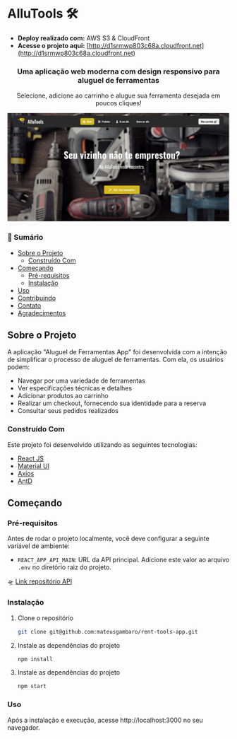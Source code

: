 # AlluTools 🛠
- **Deploy realizado com:** AWS S3 & CloudFront
- **Acesse o projeto aqui:** [http://d1srmwp803c68a.cloudfront.net](http://d1srmwp803c68a.cloudfront.net)

<div align="center">
  <h3>Uma aplicação web moderna com design responsivo para aluguel de ferramentas</h3>
  <p>Selecione, adicione ao carrinho e alugue sua ferramenta desejada em poucos cliques!</p>
  <img src="./readme-images/home.jpeg" alt="Logo">
</div>

### 📑 Sumário
- [Sobre o Projeto](#sobre-o-projeto)
  - [Construído Com](#construído-com)
- [Começando](#começando)
  - [Pré-requisitos](#pré-requisitos)
  - [Instalação](#instalação)
- [Uso](#uso)
- [Contribuindo](#contribuindo)
- [Contato](#contato)
- [Agradecimentos](#agradecimentos)

## Sobre o Projeto

A aplicação "Aluguel de Ferramentas App" foi desenvolvida com a intenção de simplificar o processo de aluguel de ferramentas. Com ela, os usuários podem:
- Navegar por uma variedade de ferramentas
- Ver especificações técnicas e detalhes
- Adicionar produtos ao carrinho
- Realizar um checkout, fornecendo sua identidade para a reserva
- Consultar seus pedidos realizados

### Construído Com

Este projeto foi desenvolvido utilizando as seguintes tecnologias:
- [React JS](https://reactjs.org/)
- [Material UI](https://mui.com/)
- [Axios](https://axios-http.com/)
- [AntD](https://ant.design/)

## Começando

### Pré-requisitos

Antes de rodar o projeto localmente, você deve configurar a seguinte variável de ambiente:

- `REACT_APP_API_MAIN`: URL da API principal. Adicione este valor ao arquivo `.env` no diretório raiz do projeto.
  
🛸 [Link repositório API](https://github.com/mateusgambaro/rent-tools-api)

### Instalação

1. Clone o repositório
   ```sh
   git clone git@github.com:mateusgambaro/rent-tools-app.git
   
2. Instale as dependências do projeto
   ```sh
   npm install

3. Instale as dependências do projeto
   ```sh
   npm start

### Uso
   Após a instalação e execução, acesse http://localhost:3000 no seu navegador.

